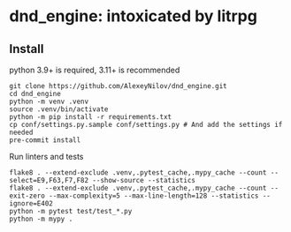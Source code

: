 # dnd_engine: intoxicated by litrpg

## Install

python 3.9+ is required, 3.11+ is recommended

```
git clone https://github.com/AlexeyNilov/dnd_engine.git
cd dnd_engine
python -m venv .venv
source .venv/bin/activate
python -m pip install -r requirements.txt
cp conf/settings.py.sample conf/settings.py # And add the settings if needed
pre-commit install
```

Run linters and tests

```
flake8 . --extend-exclude .venv,.pytest_cache,.mypy_cache --count --select=E9,F63,F7,F82 --show-source --statistics
flake8 . --extend-exclude .venv,.pytest_cache,.mypy_cache --count --exit-zero --max-complexity=5 --max-line-length=128 --statistics --ignore=E402
python -m pytest test/test_*.py
python -m mypy .
```
